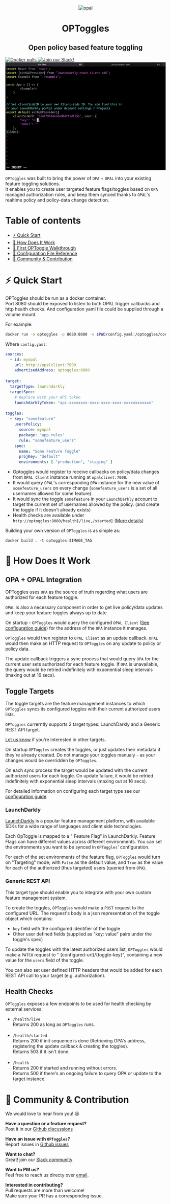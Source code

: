 <p  align="center">
 <img src="https://i.ibb.co/BGVBmMK/opal.png" height=170 alt="opal" border="0" />
</p>
<h1 align="center">
OPToggles
</h1>

<h2 align="center">
Open policy based feature toggling
</h2>

<a href="https://hub.docker.com/r/authorizon/optoggles" target="_blank">
    <img src="https://img.shields.io/docker/pulls/authorizon/optoggles?label=Docker%20pulls" alt="Docker pulls">
</a>
<a href="https://opal-access.slack.com/" target="_blank">
    <img src="https://img.shields.io/badge/Slack%20Community-4A154B?logo=slack&logoColor=white" alt="Join our Slack!">
</a>

<img src="docs/optoggles-demo.gif" alt="OPToggles Demo">

`OPToggles` was built to bring the power of `OPA` + `OPAL` into your existing feature toggling solutions. <br/>
It enables you to create user targeted feature flags/toggles based on `OPA` managed authorization rules, and keep them
synced thanks to `OPAL`'s realtime policy and policy-data change detection.<br/>

# Table of contents

- [⚡ Quick Start](#quick-start)
- [🤿 How Does It Work](#design)
- [🦮 First OPToggle Walkthrough](docs/walkthrough.md)
- [📖 Configuration File Reference](docs/configuration.md)
- [👥 Community & Contribution](#community)

# <a name="quick-start"></a>⚡️ Quick Start

OPToggles should be run as a docker container. <br/>
Port 8080 should be exposed to listen to both OPAL trigger callbacks and http health checks. And configuration yaml file
could be supplied through a volume mount.

For example:

```sh
docker run -n optoggles -p 8080:8080 -v $PWD/config.yaml:/optoggles/config.yaml --rm -it authorizon/optoggles:latest
```

Where `config.yaml`:

```yaml
sources:
  - id: myopal
    url: http://opalclient:7000
    advertisedAddress: optoggles:8080

target:
  targetType: launchdarkly
  targetSpec:
    # Replace with your API token
    launchdarklyToken: "api-xxxxxxxx-xxxx-xxxx-xxxx-xxxxxxxxxxxx"

toggles:
  - key: "somefeature"
    usersPolicy:
      source: myopal
      package: "app.rules"
      rule: "somefeature_users"
    spec:
      name: "Some Feature Toggle"
      projKey: "default"
      environments: [ "production", "staging" ]
```

- Optoggles would register to receive callbacks on policy/data changes from `OPAL Client` instance running
  at `opalclient:7000`.
- It would query `OPAL`'s corresponding `OPA` instance for the new value of `somefeature_users` on every
  change (`somefeature_users` is a set of all usernames allowed for some feature).
- It would sync the toggle `somefeature` in your `LaunchDarkly` account to target the current set of usernames allowed
  by the policy. (and create the toggle if it doesn't already exists)
- Health checks are available under `http://optoggles:8080/health[/live,/started]` ([More details](#healthchecks))

Building your own version of `OPToggles` is as simple as:

```shell
docker build . -t optoggles:$IMAGE_TAG
```

# <a name="design"></a>🤿 How Does It Work

## <a name="opa"></a>OPA + OPAL Integration

OPToggles uses `OPA` as the source of truth regarding what users are authorized for each feature toggle.

`OPAL` is also a necessary component in order to get live policy/data updates and keep your feature toggles always up to
date.

On startup - `OPToggles` would query the configured `OPAL Client` ([See configuration guide](#docs/configuration.md))
for the address of the `OPA` instance it manages.

`OPToggles` would then register to `OPAL Client` as an update callback. `OPAL` would then make an HTTP request
to `OPToggles` on any update to policy or policy data.

The update callback triggers a sync process that would query `OPA` for the current user sets authorized for each feature
toggle. If `OPA` is unavailable, the query would be retried indefinitely with exponential sleep intervals (maxing out at
16 secs).

## <a name="targets"></a>Toggle Targets

The toggle targets are the feature management instances to which `OPToggles` syncs its configured toggles with their
current authorized users lists.

`OPToggles` currerntly supports 2 target types: LaunchDarkly and a Generic REST API target.

[Let us know](#community) if you're interested in other targets.

On startup `OPToggles` creates the toggles, or just updates their metadata if they're already created. Do not manage
your toggles manualy - as your changes would be overridden by `OPToggles`.

On each sync process the target would be updated with the current authorized users for each toggle. On update failure,
it would be retried indefinitely with exponential sleep intervals (maxing out at 16 secs).

For detailed information on configuring each target type see our [configuration guide](#docs/configuration.md).

### <a name="targets"></a>LaunchDarkly

[LaunchDarkly](#https://launchdarkly.com/) is a popular feature management platform, with available SDKs for a wide
range of languages and client side technologies.

Each OpToggle is mapped to a "
Feature Flag" in LaunchDarkly. Feature Flags can have different values across different environments. You can set the
environments you want to be synced in `OPToggles`' configuration.

For each of the set environments of the feature flag, `OPToggles` would turn on "Targeting" mode; with `False` as the
default value, and `True` as the value for each of the authorized (thus targeted) users (queried from `OPA`).

### <a name="targets"></a>Generic REST API

This target type should enable you to integrate with your own custom feature management system.

To create the toggles, `OPToggles` would make a `POST` request to the configured URL. The request's body is a json
representation of the toggle object which contains:

- `key` field with the configured identifier of the toggle
- Other user defined fields (supplied as "key: value" pairs under the toggle's spec)

To update the toggles with the latest authorized users list, `OPToggles` would make a `PATCH` request to "
{configured-url}/{toggle-key}", containing a new value for the `users` field of the toggle.

You can also set user defined HTTP headers that would be added for each REST API call to your target (e.g.
authorization).

## <a name="healthchecks"></a>Health Checks

`OPToggles` exposes a few endpoints to be used for health checking by external services:

- `/health/live` <br/>
  Returns 200 as long as `OPToggles` runs. <br/><br/>
- `/health/started` <br/>
  Returns 200 if init sequence is done (Retrieving OPA's address, registering the update callback & creating the
  toggles). <br/>
  Returns 503 if it isn't done. <br/><br/>
- `/health` <br/>
  Returns 200 if started and running without errors.  
  Returns 500 if there's an ongoing failure to query OPA or update to the target instance.

# <a name="community"></a>👥 Community & Contribution

We would love to hear from you! 😃

**Have a question or a feature request?** <br/>
Post it in our [Github discussions](https://github.com/authorizon/opal/discussions)

**Have an issue with `OPToggles`?** <br/>
Report issues in [Github issues](https://github.com/authorizon/opal/issues)

**Want to chat?** <br/>
Great! join our [Slack community](https://join.slack.com/t/opal-access/shared_invite/zt-nz6yjgnp-RlP9rtOPwO0n0aH_vLbmBQ)

**Want to PM us?** <br/>
Feel free to reach us directy over [email](mailto:or@authorizon.com).

**Interested in contributing?** <br/>
Pull requests are more than welcome!<br/>
Make sure your PR has a corresponding issue.